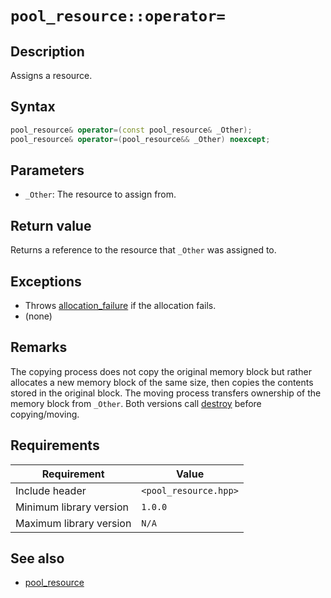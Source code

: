 # `pool_resource::operator=`

## Description

Assigns a resource.

## Syntax

```cpp
pool_resource& operator=(const pool_resource& _Other);
pool_resource& operator=(pool_resource&& _Other) noexcept;
```

## Parameters

- `_Other`: The resource to assign from.

## Return value

Returns a reference to the resource that `_Other` was assigned to.

## Exceptions

* Throws [allocation_failure](../exception/allocation_failure.md) if the allocation fails.
* (none)

## Remarks

The copying process does not copy the original memory block but rather allocates a new memory block of the same size, then copies 
the contents stored in the original block. The moving process transfers ownership of the memory block from `_Other`. Both versions call 
[destroy](pool_resource-destroy.md) before copying/moving.

## Requirements

| Requirement             | Value                 |
|-------------------------|-----------------------|
| Include header          | `<pool_resource.hpp>` |
| Minimum library version | `1.0.0`               |
| Maximum library version | `N/A`                 |

## See also

- [pool_resource](pool_resource.md)